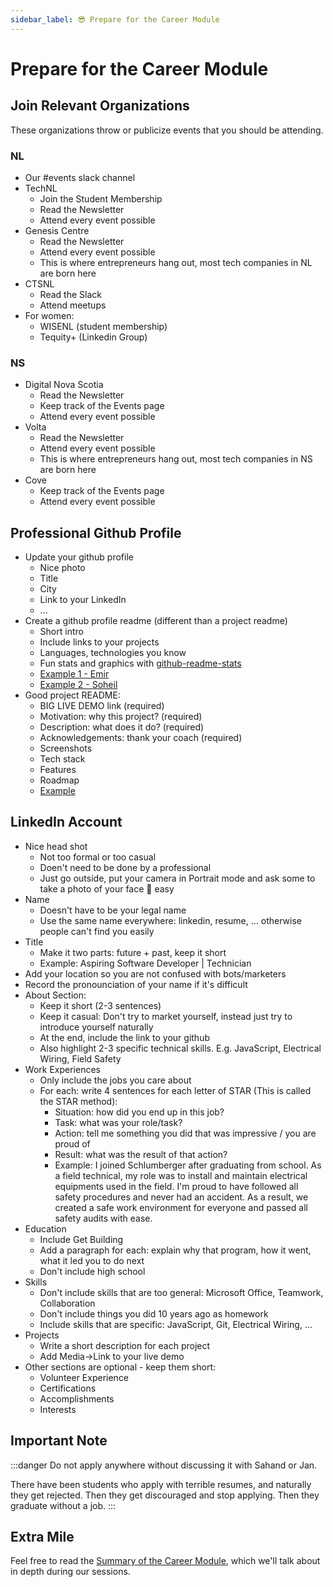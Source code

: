 ```yaml
---
sidebar_label: 😎 Prepare for the Career Module
---
```


# Prepare for the Career Module

## Join Relevant Organizations

These organizations throw or publicize events that you should be attending.

### NL

- Our #events slack channel
- TechNL
  - Join the Student Membership
  - Read the Newsletter
  - Attend every event possible
- Genesis Centre
  - Read the Newsletter
  - Attend every event possible
  - This is where entrepreneurs hang out, most tech companies in NL are born here
- CTSNL
  - Read the Slack
  - Attend meetups
- For women:
  - WISENL (student membership)
  - Tequity+ (Linkedin Group)

### NS

- Digital Nova Scotia
  - Read the Newsletter
  - Keep track of the Events page
  - Attend every event possible
- Volta
  - Read the Newsletter
  - Attend every event possible
  - This is where entrepreneurs hang out, most tech companies in NS are born here
- Cove
  - Keep track of the Events page
  - Attend every event possible

## Professional Github Profile

- Update your github profile
  - Nice photo
  - Title
  - City
  - Link to your LinkedIn
  - ...
- Create a github profile readme (different than a project readme)
  - Short intro
  - Include links to your projects
  - Languages, technologies you know
  - Fun stats and graphics with [github-readme-stats](https://github.com/anuraghazra/github-readme-stats)
  - [Example 1 - Emir](https://github.com/eelezovic)
  - [Example 2 - Soheil](https://github.com/SoheilNK)
- Good project README:
  - BIG LIVE DEMO link (required)
  - Motivation: why this project? (required)
  - Description: what does it do? (required)
  - Acknowledgements: thank your coach (required)
  - Screenshots
  - Tech stack
  - Features
  - Roadmap
  - [Example](https://github.com/MarkTaylor7/KaboomBeach)

## LinkedIn Account

- Nice head shot
  - Not too formal or too casual
  - Doen't need to be done by a professional
  - Just go outside, put your camera in Portrait mode and ask some to take a photo of your face 📸 easy
- Name
  - Doesn't have to be your legal name
  - Use the same name everywhere: linkedin, resume, ... otherwise people can't find you easily
- Title
  - Make it two parts: future + past, keep it short
  - Example: Aspiring Software Developer | Technician
- Add your location so you are not confused with bots/marketers
- Record the pronounciation of your name if it's difficult
- About Section:
  - Keep it short (2-3 sentences)
  - Keep it casual: Don't try to market yourself, instead just try to introduce yourself naturally
  - At the end, include the link to your github
  - Also highlight 2-3 specific technical skills. E.g. JavaScript, Electrical Wiring, Field Safety
- Work Experiences
  - Only include the jobs you care about
  - For each: write 4 sentences for each letter of STAR (This is called the STAR method):
    - Situation: how did you end up in this job?
    - Task: what was your role/task?
    - Action: tell me something you did that was impressive / you are proud of
    - Result: what was the result of that action?
    - Example: I joined Schlumberger after graduating from school. As a field technical, my role was to install and maintain electrical equipments used in the field. I'm proud to have followed all safety procedures and never had an accident. As a result, we created a safe work environment for everyone and passed all safety audits with ease.
- Education
  - Include Get Building
  - Add a paragraph for each: explain why that program, how it went, what it led you to do next
  - Don't include high school
- Skills
  - Don't include skills that are too general: Microsoft Office, Teamwork, Collaboration
  - Don't include things you did 10 years ago as homework
  - Include skills that are specific: JavaScript, Git, Electrical Wiring, ...
- Projects
  - Write a short description for each project
  - Add Media->Link to your live demo
- Other sections are optional - keep them short:
  - Volunteer Experience
  - Certifications
  - Accomplishments
  - Interests

## Important Note

:::danger
Do not apply anywhere without discussing it with Sahand or Jan.

There have been students who apply with terrible resumes, and naturally they get rejected. Then they get discouraged and stop applying. Then they graduate without a job.
:::

## Extra Mile

Feel free to read the [Summary of the Career Module](./career-summary), which we'll talk about in depth during our sessions.
